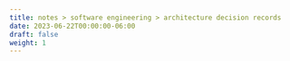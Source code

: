 ```yaml
---
title: notes > software engineering > architecture decision records
date: 2023-06-22T00:00:00-06:00
draft: false
weight: 1
---
```


